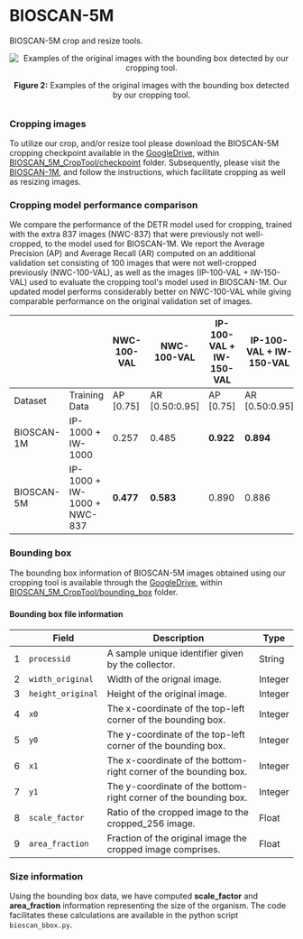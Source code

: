# BIOSCAN-5M

BIOSCAN-5M crop and resize tools.

<div align="center">
  <img src="https://github.com/zahrag/BIOSCAN-5M/blob/main/BIOSCAN_images/repo_images/area_frac.png" 
       alt="Examples of the original images with the bounding box detected by our cropping tool." />
  <p><b>Figure 2:</b> Examples of the original images with the bounding box detected by our cropping tool.</p>
</div>

###### <h3> Cropping images
To utilize our crop, and/or resize tool please download the BIOSCAN-5M cropping checkpoint available in the [GoogleDrive](https://drive.google.com/drive/u/1/folders/1Jc57eKkeiYrnUBc9WlIp-ZS_L1bVlT-0),
within [BIOSCAN_5M_CropTool/checkpoint](https://drive.google.com/drive/u/1/folders/1GiUHLOL-oUr2wBtb58LB0BGv2ymjj2jS) folder.
Subsequently, please visit the [BIOSCAN-1M](https://github.com/zahrag/BIOSCAN-1M), and follow the instructions, 
which facilitate cropping as well as resizing images. 


### Cropping model performance comparison

We compare the performance of the DETR model used for cropping, trained with the extra 837 images (NWC-837) that were previously not well-cropped, to the model used for BIOSCAN-1M. We report the Average Precision (AP) and Average Recall (AR) computed on an additional validation set consisting of 100 images that were not well-cropped previously (NWC-100-VAL), as well as the images (IP-100-VAL + IW-150-VAL) used to evaluate the cropping tool's model used in BIOSCAN-1M. Our updated model performs considerably better on NWC-100-VAL while giving comparable performance on the original validation set of images.

|     |               | NWC-100-VAL   | NWC-100-VAL  | IP-100-VAL + IW-150-VAL  | IP-100-VAL + IW-150-VAL  |
|------------|-----------------------------|---------------|--------------------------|---------------------------------|---------------------------------------|
|       Dataset     |          Training Data                    | AP [0.75]     | AR [0.50:0.95]           |AP [0.75]                        | AR [0.50:0.95]                           |
| BIOSCAN-1M | IP-1000 + IW-1000           | 0.257         | 0.485                    | **0.922**                       | **0.894**                            |
| BIOSCAN-5M | IP-1000 + IW-1000 + NWC-837 | **0.477**     | **0.583**                | 0.890                           | 0.886                                 |





### Bounding box
The bounding box information of BIOSCAN-5M images obtained using our cropping tool is available through the [GoogleDrive](https://drive.google.com/drive/u/1/folders/1Jc57eKkeiYrnUBc9WlIp-ZS_L1bVlT-0),
within [BIOSCAN_5M_CropTool/bounding_box](https://drive.google.com/drive/u/1/folders/1i6mSf5P6nmc228RUOfVwer6TVjZXUzeP) folder.

### <h4> Bounding box file information

|   | **Field**         | **Description**                                                  | **Type** |
|---|-------------------|------------------------------------------------------------------|----------|
| 1 | `processid`       | A sample unique identifier given by the collector.               | String   |
| 2 | `width_original`  | Width of the orignal image.                                      | Integer  |
| 3 | `height_original` | Height of the original image.                                    | Integer  |
| 4 | `x0`              | The x-coordinate of the top-left corner of the bounding box.     | Integer  |
| 5 | `y0`              | The y-coordinate of the top-left corner of the bounding box.     | Integer  |
| 6 | `x1`              | The x-coordinate of the bottom-right corner of the bounding box. | Integer  |
| 7 | `y1`              | The y-coordinate of the bottom-right corner of the bounding box. | Integer  |
| 8 | `scale_factor`    | Ratio of the cropped image to the cropped_256 image.             | Float    |
| 9 | `area_fraction`   | Fraction of the original image the cropped image comprises.      | Float    |


### Size information
Using the bounding box data, we have computed **scale_factor** and **area_fraction** information representing the size of the organism.
The code facilitates these calculations are available in the python script `bioscan_bbox.py`. 
